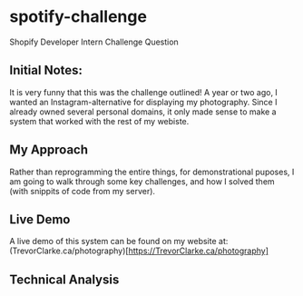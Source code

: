 # spotify-challenge
Shopify Developer Intern Challenge Question

## Initial Notes:
It is very funny that this was the challenge outlined! A year or two ago, I wanted an Instagram-alternative for displaying my photography.
Since I already owned several personal domains, it only made sense to make a system that worked with the rest of my webiste.

## My Approach 
Rather than reprogramming the entire things, for demonstrational puposes, I am going to walk through some key challenges, and how I solved them (with snippits of code from my server).

## Live Demo
A live demo of this system can be found on my website at: (TrevorClarke.ca/photography)[https://TrevorClarke.ca/photography]

## Technical Analysis
